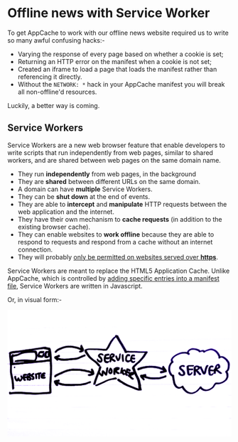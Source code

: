 # Offline news with Service Worker

To get AppCache to work with our offline news website required us to write so many awful confusing hacks:-

- Varying the response of every page based on whether a cookie is set;
- Returning an HTTP error on the manifest when a cookie is not set;
- Created an iframe to load a page that loads the manifest rather than referencing it directly.
- Without the `NETWORK: *` hack in your AppCache manifest you will break all non-offline'd resources.

Luckily, a better way is coming.

## Service Workers

Service Workers are a new web browser feature that enable developers to write scripts that run independently from web pages, similar to shared workers, and are shared between web pages on the same domain name.

- They run **independently** from web pages, in the background
- They are **shared** between different URLs on the same domain.
- A domain can have **multiple** Service Workers.
- They can be **shut down** at the end of events.
- They are able to **intercept** and **manipulate** HTTP requests between the web application and the internet.
- They have their own mechanism to **cache requests** (in addition to the existing browser cache).
- They can enable websites to **work offline** because they are able to respond to requests and respond from a cache without an internet connection.
- They will probably [only be permitted on websites served over **https**](https://github.com/slightlyoff/ServiceWorker/issues/199).

Service Workers are meant to replace the HTML5 Application Cache. Unlike AppCache, which is controlled by [adding specific entries into a manifest file](https://developer.mozilla.org/en/docs/HTML/Using_the_application_cache), Service Workers are written in Javascript.

Or, in visual form:-

![Service Worker Explained](./service-worker-explained.png)

